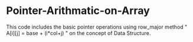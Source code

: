 # Pointer-Arithmatic-on-Array
This code includes the basic pointer operations using row_major method " A[i][j] = base + (i*col+j) " on the concept of Data Structure.
